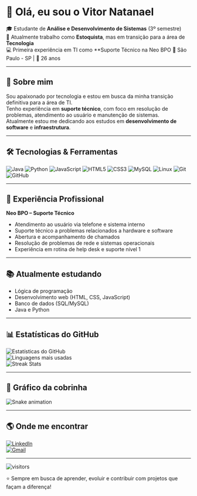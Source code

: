 # 👋 Olá, eu sou o Vitor Natanael

🎓 Estudante de **Análise e Desenvolvimento de Sistemas** (3º semestre)  
💼 Atualmente trabalho como **Estoquista**, mas em transição para a área de **Tecnologia**  
💻 Primeira experiência em TI como **Suporte Técnico na Neo BPO 
📍 São Paulo - SP | 📅 26 anos  

---

## 🚀 Sobre mim
Sou apaixonado por tecnologia e estou em busca da minha transição definitiva para a área de TI.  
Tenho experiência em **suporte técnico**, com foco em resolução de problemas, atendimento ao usuário e manutenção de sistemas.  
Atualmente estou me dedicando aos estudos em **desenvolvimento de software** e **infraestrutura**.  

---

## 🛠️ Tecnologias & Ferramentas
![Java](https://img.shields.io/badge/Java-%23ED8B00.svg?style=for-the-badge&logo=openjdk&logoColor=white)
![Python](https://img.shields.io/badge/Python-3776AB.svg?style=for-the-badge&logo=python&logoColor=white)
![JavaScript](https://img.shields.io/badge/JavaScript-F7DF1E.svg?style=for-the-badge&logo=javascript&logoColor=black)
![HTML5](https://img.shields.io/badge/HTML5-E34F26.svg?style=for-the-badge&logo=html5&logoColor=white)
![CSS3](https://img.shields.io/badge/CSS3-1572B6.svg?style=for-the-badge&logo=css3&logoColor=white)
![MySQL](https://img.shields.io/badge/MySQL-005C84?style=for-the-badge&logo=mysql&logoColor=white)
![Linux](https://img.shields.io/badge/Linux-FCC624?style=for-the-badge&logo=linux&logoColor=black)
![Git](https://img.shields.io/badge/Git-F05032.svg?style=for-the-badge&logo=git&logoColor=white)
![GitHub](https://img.shields.io/badge/GitHub-181717.svg?style=for-the-badge&logo=github&logoColor=white)

---

## 💼 Experiência Profissional
**Neo BPO – Suporte Técnico**  
- Atendimento ao usuário via telefone e sistema interno  
- Suporte técnico a problemas relacionados a hardware e software  
- Abertura e acompanhamento de chamados  
- Resolução de problemas de rede e sistemas operacionais  
- Experiência em rotina de help desk e suporte nível 1  

---

## 📚 Atualmente estudando
- Lógica de programação  
- Desenvolvimento web (HTML, CSS, JavaScript)  
- Banco de dados (SQL/MySQL)  
- Java e Python  

---

## 📊 Estatísticas do GitHub
![Estatísticas do GitHub](https://github-readme-stats.vercel.app/api?username=Vitt033&show_icons=true&theme=tokyonight)  
![Linguagens mais usadas](https://github-readme-stats.vercel.app/api/top-langs/?username=Vitt033&layout=compact&theme=tokyonight)  
![Streak Stats](https://github-readme-streak-stats.herokuapp.com/?user=Vitt033&theme=tokyonight)

---

## 🐍 Gráfico da cobrinha
![Snake animation](https://github.com/Vitt033/Vitt033/blob/output/snake.svg)

---

## 🌎 Onde me encontrar
[![LinkedIn](https://img.shields.io/badge/LinkedIn-0077B5.svg?style=for-the-badge&logo=linkedin&logoColor=white)](https://www.linkedin.com/in/vitor-natanael-b08083289)  
[![Gmail](https://img.shields.io/badge/Email-D14836.svg?style=for-the-badge&logo=gmail&logoColor=white)](mailto:vitor.natanael058@gmail.com)  

---

![visitors](https://visitor-badge.laobi.icu/badge?page_id=Vitt033)

⭐ Sempre em busca de aprender, evoluir e contribuir com projetos que façam a diferença!
